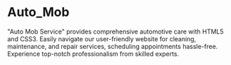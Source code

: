 # Auto_Mob
"Auto Mob Service" provides comprehensive automotive care with HTML5 and CSS3. Easily navigate our user-friendly website for cleaning, maintenance, and repair services, scheduling appointments hassle-free. Experience top-notch professionalism from skilled experts.
